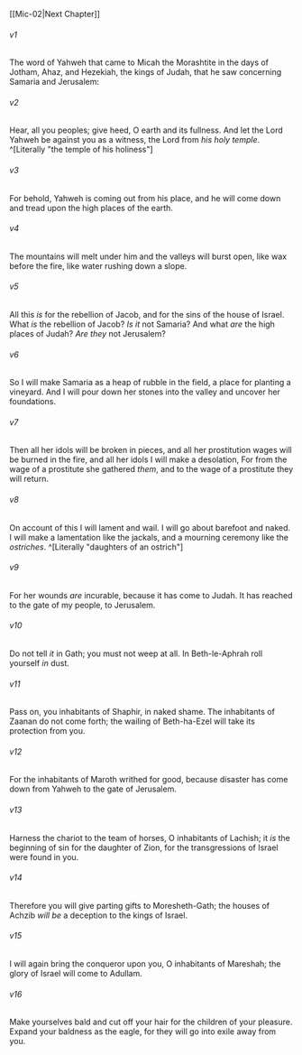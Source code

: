 ﻿---
aliases:
  - Micah 1
---

[[Mic-02|Next Chapter]]

###### v1
The word of Yahweh that came to Micah the Morashtite in the days of Jotham, Ahaz, and Hezekiah, the kings of Judah, that he saw concerning Samaria and Jerusalem:

###### v2
Hear, all you peoples;
give heed, O earth and its fullness.
And let the Lord Yahweh be against you as a witness,
the Lord from _his holy temple_. ^[Literally "the temple of his holiness"]

###### v3
For behold, Yahweh is coming out from his place,
and he will come down and tread upon the high places of the earth.

###### v4
The mountains will melt under him
and the valleys will burst open,
like wax before the fire,
like water rushing down a slope.

###### v5
All this _is_ for the rebellion of Jacob,
and for the sins of the house of Israel.
What _is_ the rebellion of Jacob?
_Is it_ not Samaria?
And what _are_ the high places of Judah?
_Are they_ not Jerusalem?

###### v6
So I will make Samaria as a heap of rubble in the field,
a place for planting a vineyard.
And I will pour down her stones into the valley
and uncover her foundations.

###### v7
Then all her idols will be broken in pieces,
and all her prostitution wages will be burned in the fire,
and all her idols I will make a desolation,
For from the wage of a prostitute she gathered _them_,
and to the wage of a prostitute they will return.

###### v8
On account of this I will lament and wail.
I will go about barefoot and naked.
I will make a lamentation like the jackals,
and a mourning ceremony like the _ostriches_. ^[Literally "daughters of an ostrich"]

###### v9
For her wounds _are_ incurable,
because it has come to Judah.
It has reached to the gate of my people, to Jerusalem.

###### v10
Do not tell _it_ in Gath;
you must not weep at all.
In Beth-le-Aphrah
roll yourself _in_ dust.

###### v11
Pass on, you inhabitants of Shaphir,
in naked shame.
The inhabitants of Zaanan do not come forth;
the wailing of Beth-ha-Ezel will take its protection from you.

###### v12
For the inhabitants of Maroth
writhed for good,
because disaster has come down from Yahweh
to the gate of Jerusalem.

###### v13
Harness the chariot to the team of horses,
O inhabitants of Lachish;
it _is_ the beginning of sin
for the daughter of Zion,
for the transgressions of Israel
were found in you.

###### v14
Therefore you will give parting gifts
to Moresheth-Gath;
the houses of Achzib _will be_ a deception
to the kings of Israel.

###### v15
I will again bring the conqueror upon you,
O inhabitants of Mareshah;
the glory of Israel
will come to Adullam.

###### v16
Make yourselves bald
and cut off your hair
for the children of your pleasure.
Expand your baldness as the eagle,
for they will go into exile away from you.